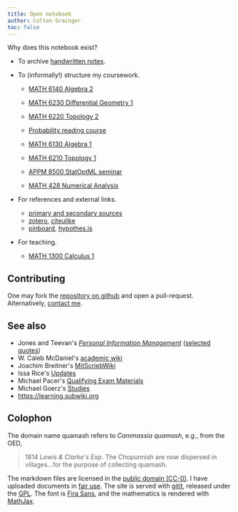 ```yaml
---
title: Open notebook
author: Colton Grainger
toc: false
---
```


Why does this notebook exist?

- To archive [handwritten notes](raw).

- To (informally!) structure my coursework.

    - [MATH 6140 Algebra 2](alg2)
    - [MATH 6230 Differential Geometry 1](diffgeo1)
    - [MATH 6220 Topology 2](top2)
    - [Probability reading course](prob1)

    - [MATH 6130 Algebra 1](alg1)
    - [MATH 6210 Topology 1](top1)
    - [APPM 8500 StatOptML seminar](https://github.com/coltongrainger/fy19soml)

    - [MATH 428 Numerical Analysis](num)

- For references and external links.

    - [primary and secondary sources](lit) 
    - [zotero](https://www.zotero.org/coltongrainger/items), [citeulike](http://www.citeulike.org/user/coltongrainger/) 
    - [pinboard](https://pinboard.in/u:coltongrainger), [hypothes.is](https://web.hypothes.is)

- For teaching.

    - [MATH 1300 Calculus 1](math1300)

## Contributing

One may fork the [repository on github](https://github.com/coltongrainger/quamash) and open a pull-request. Alternatively, [contact me](mailto:colton.grainger@colorado.edu).

## See also

- Jones and Teevan's [*Personal Information Management*](https://www.washington.edu/uwpress/search/books/JONPEP.html) ([selected quotes](pim))
- W. Caleb McDaniel's [academic wiki](http://wiki.wcaleb.rice.edu/)
- Joachim Breitner's [MitScriebWiki](http://mitschriebwiki.nomeata.de/)
- Issa Rice's [Updates](https://issarice.wordpress.com/)
- Michael Pacer's [Qualifying Exam Materials](https://mpacer.org/qualifying-exam-materials/#/qualifying-exam-written-portion/)
- Michael Goerz's [Studies](https://michaelgoerz.net/studies/)
- <https://learning.subwiki.org>

## Colophon

The domain name quamash refers to *Cammassia quamash*, e.g., from the OED,

> 1814 *Lewis & Clarke's Exp.* The Chopunnish are now dispersed in villages...for the purpose of collecting quamash.

The markdown files are licensed in the [public domain (CC-0)](http://creativecommons.org/about/cc0). I have uploaded documents in [fair use](https://libguides.bc.edu/copyright/fairuse). The site is served with [gitit](https://github.com/jgm/gitit/), released under the [GPL](http://www.aaronsw.com/weblog/000360). The font is [Fira Sans](https://github.com/mozilla/Fira), and the mathematics is rendered with [MathJax](https://www.mathjax.org/).
